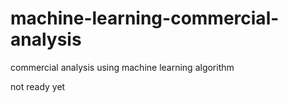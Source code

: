 # machine-learning-commercial-analysis
commercial analysis using machine learning algorithm

not ready yet
